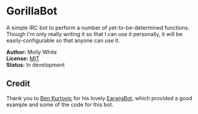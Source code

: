 # GorillaBot
A simple IRC bot to perform a number of yet-to-be-determined functions. Though I'm only really writing it so that I can use it personally, it will be easily-configurable so that anyone can use it.

__Author:__ Molly White<br />
__License:__ [MIT](http://opensource.org/licenses/MIT)<br/>
__Status:__ In development

## Credit
Thank you to [Ben Kurtovic](https://github.com/earwig) for his lovely [EarwigBot](https://github.com/earwig/earwigbot), which provided a good example and some of the code for this bot.
